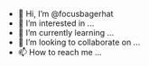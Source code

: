 - 👋 Hi, I’m @focusbagerhat
- 👀 I’m interested in ...
- 🌱 I’m currently learning ...
- 💞️ I’m looking to collaborate on ...
- 📫 How to reach me ...

<!---
focusbagerhat/focusbagerhat is a ✨ special ✨ repository because its `README.md` (this file) appears on your GitHub profile.
You can click the Preview link to take a look at your changes.
--->
